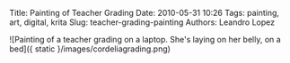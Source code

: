 Title: Painting of Teacher Grading
Date: 2010-05-31 10:26
Tags: painting, art, digital, krita
Slug: teacher-grading-painting
Authors: Leandro Lopez


![Painting of a teacher grading on a laptop. She's laying on her belly, on a bed]({ static }/images/cordeliagrading.png)
